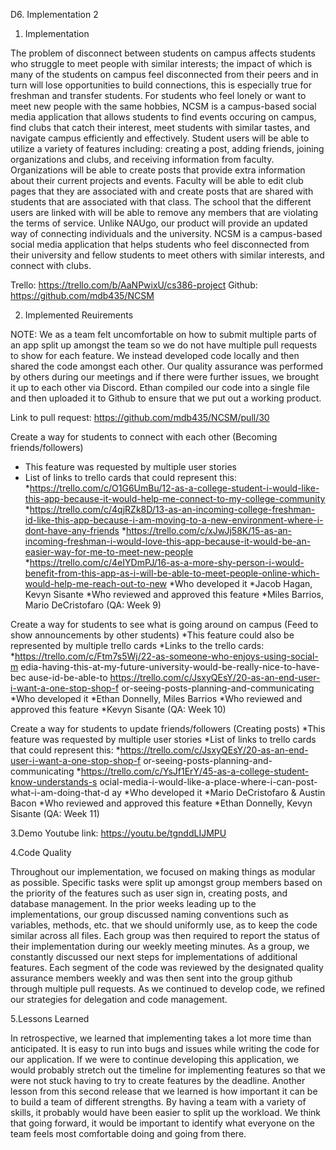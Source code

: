 D6. Implementation 2


1. Implementation 



The problem of disconnect between students on campus affects students who struggle 
to meet people with similar interests; the impact of which is many of the students on 
campus feel disconnected from their peers and in turn will lose opportunities to build 
connections, this is especially true for freshman and transfer students. For students who 
feel lonely or want to meet new people with the same hobbies, NCSM is a 
campus-based social media application that allows students to find events occuring on 
campus, find clubs that catch their interest, meet students with similar tastes, and 
navigate campus efficiently and effectively. Student users will be able to utilize a variety 
of features including: creating a post, adding friends, joining organizations and clubs, and 
receiving information from faculty. Organizations will be able to create posts that 
provide extra information about their current projects and events. Faculty will be able to 
edit club pages that they are associated with and create posts that are shared with 
students that are associated with that class. The school that the different users are 
linked with will be able to remove any members that are violating the terms of service. 
Unlike NAUgo, our product will provide an updated way of connecting individuals and the 
university. NCSM is a campus-based social media application that helps students who 
feel disconnected from their university and fellow students to meet others with similar 
interests, and connect with clubs.


Trello: https://trello.com/b/AaNPwixU/cs386-project
Github: https://github.com/mdb435/NCSM


2. Implemented Reuirements


NOTE: We as a team felt uncomfortable on how to submit multiple parts of an app split 
up amongst the team so we do not have multiple pull requests to show for each feature. 
We instead developed code locally and then shared the code amongst each other. Our 
quality assurance was performed by others during our meetings and if there were further 
issues, we brought it up to each other via Discord. Ethan compiled our code into a single 
file and then uploaded it to Github to ensure that we put out a working product. 


Link to pull request: https://github.com/mdb435/NCSM/pull/30


Create a way for students to connect with each other (Becoming friends/followers)
* This feature was requested by multiple user stories
* List of links to trello cards that could represent this:
   *https://trello.com/c/O1G6UmBu/12-as-a-college-student-i-would-like-this-app-because-it-would-help-me-connect-to-my-college-community
   *https://trello.com/c/4qjRZk8D/13-as-an-incoming-college-freshman-id-like-this-app-because-i-am-moving-to-a-new-environment-where-i-dont-have-any-friends
   *https://trello.com/c/xJwJj58K/15-as-an-incoming-freshman-i-would-love-this-app-because-it-would-be-an-easier-way-for-me-to-meet-new-people
   *https://trello.com/c/4eIYDmPJ/16-as-a-more-shy-person-i-would-benefit-from-this-app-as-i-will-be-able-to-meet-people-online-which-would-help-me-reach-out-to-new
*Who developed it
   *Jacob Hagan, Kevyn Sisante
*Who reviewed and approved this feature
   *Miles Barrios, Mario DeCristofaro (QA: Week 9)
   
   
Create a way for students to see what is going around on campus (Feed to show 
announcements by other students)
*This feature could also be represented by multiple trello cards
*Links to the trello cards: 
   *https://trello.com/c/Ftm7s5Wj/22-as-someone-who-enjoys-using-social-m
   edia-having-this-at-my-future-university-would-be-really-nice-to-have-bec
   ause-id-be-able-to
https://trello.com/c/JsxyQEsY/20-as-an-end-user-i-want-a-one-stop-shop-f
or-seeing-posts-planning-and-communicating
*Who developed it
   *Ethan Donnelly, Miles Barrios
*Who reviewed and approved this feature
   *Kevyn Sisante (QA: Week 10)


Create a way for students to update friends/followers (Creating posts)
*This feature was requested by multiple user stories
*List of links to trello cards that could represent this:
   *https://trello.com/c/JsxyQEsY/20-as-an-end-user-i-want-a-one-stop-shop-f
   or-seeing-posts-planning-and-communicating
   *https://trello.com/c/YsJf1ErY/45-as-a-college-student-know-understands-s
   ocial-media-i-would-like-a-place-where-i-can-post-what-i-am-doing-that-d
   ay
*Who developed it
   *Mario DeCristofaro & Austin Bacon
*Who reviewed and approved this feature
   *Ethan Donnelly, Kevyn Sisante (QA: Week 11)



3.Demo
Youtube link: https://youtu.be/tgnddLIJMPU


4.Code Quality


Throughout our implementation, we focused on making things as modular as possible. 
Specific tasks were split up amongst group members based on the priority of the 
features such as user sign in, creating posts, and database management. In the prior 
weeks leading up to the implementations, our group discussed naming conventions such 
as variables, methods, etc. that we should uniformly use, as to keep the code similar 
across all files. Each group was then required to report the status of their implementation 
during our weekly meeting minutes. As a group, we constantly discussed our next steps 
for implementations of additional features. Each segment of the code was reviewed by 
the designated quality assurance members weekly and was then sent into the group 
github through multiple pull requests. As we continued to develop code, we refined our 
strategies for delegation and code management. 


5.Lessons Learned

In retrospective, we learned that implementing takes a lot more time than anticipated. It 
is easy to run into bugs and issues while writing the code for our application. If we were 
to continue developing this application, we would probably stretch out the timeline for 
implementing features so that we were not stuck having to try to create features by the 
deadline. Another lesson from this second release that we learned is how important it 
can be to build a team of different strengths. By having a team with a variety of skills, it 
probably would have been easier to split up the workload. We think that going forward, it 
would be important to identify what everyone on the team feels most comfortable doing 
and going from there.





